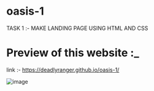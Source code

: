 # oasis-1
TASK 1 :- MAKE LANDING PAGE USING HTML AND CSS  

  
 
 # Preview of this website :_  
  link :-  https://deadlyranger.github.io/oasis-1/
 
  ![image](https://user-images.githubusercontent.com/94749969/170935348-159d2a10-32be-4b7d-b0c1-659597134219.png)
